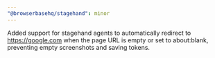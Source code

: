 ```yaml
---
"@browserbasehq/stagehand": minor
---
```


Added support for stagehand agents to automatically redirect to https://google.com when the page URL is empty or set to about:blank, preventing empty screenshots and saving tokens.
